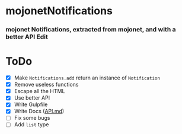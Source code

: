 # mojonetNotifications

### mojonet Notifications, extracted from mojonet, and with a better API Edit



# ToDo

- [x] Make `Notifications.add` return an instance of `Notification`
- [x] Remove useless functions
- [x] Escape all the HTML
- [x] Use better API
- [x] Write Gulpfile
- [x] Write Docs ([API.md](/API.md))
- [ ] Fix some bugs
- [ ] Add `list` type
